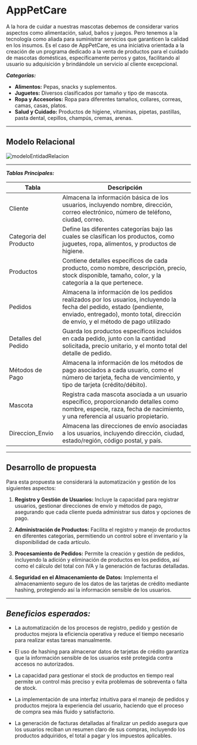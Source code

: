 # AppPetCare
A la hora de cuidar a nuestras mascotas debemos de considerar varios aspectos como alimentación, salud, baños y juegos. Pero tenemos a la tecnología como aliada para suministrar servicios que garanticen la calidad en los insumos. Es el caso de AppPetCare, es una iniciativa orientada a la creación de un programa dedicado a la venta de productos para el cuidado de mascotas domésticas, específicamente perros y gatos, facilitando al usuario su adquisición y brindándole un servicio al cliente excepcional. 


***Categorías:***

- **Alimentos:** Pepas, snacks y suplementos.
- **Juguetes:** Diversos clasificados por tamaño y tipo de mascota.
- **Ropa y Accesorios:** Ropa para diferentes tamaños, collares, correas, camas, casas, platos.
- **Salud y Cuidado:** Productos de higiene, vitaminas, pipetas, pastillas, pasta dental, cepillos, champús, cremas, arenas.
 
---
## Modelo Relacional
![modeloEntidadRelacion](https://github.com/user-attachments/assets/8a206c21-e6c6-458e-ad3e-cee124e69001)

-----
***Tablas Principales:***

|Tabla	| Descripción|
|-------|-------------|
| Cliente |Almacena la información básica de los usuarios, incluyendo nombre, dirección, correo electrónico, número de teléfono, ciudad, correo.|
| Categoria del Producto|	Define las diferentes categorías bajo las cuales se clasifican los productos, como juguetes, ropa, alimentos, y productos de higiene.|
|Productos |Contiene detalles específicos de cada producto, como nombre, descripción, precio, stock disponible, tamaño, color, y la categoría a la que pertenece.|
|Pedidos |Almacena la información de los pedidos realizados por los usuarios, incluyendo la fecha del pedido, estado (pendiente, enviado, entregado), monto total, dirección de envío, y el método de pago utilizado|
|Detalles del Pedido |Guarda los productos específicos incluidos en cada pedido, junto con la cantidad solicitada, precio unitario, y el monto total del detalle de pedido.|
|Métodos de Pago| Almacena la información de los métodos de pago asociados a cada usuario, como el número de tarjeta, fecha de vencimiento, y tipo de tarjeta (crédito/débito).|
| Mascota |Registra cada mascota asociada a un usuario específico, proporcionando detalles como nombre, especie, raza, fecha de nacimiento, y una referencia al usuario propietario.|
|Direccion_Envio|Almacena las direcciones de envío asociadas a los usuarios, incluyendo dirección, ciudad, estado/región, código postal, y país.|

------
## Desarrollo de propuesta
Para esta propuesta se considerará la automatización y gestión de los siguientes aspectos:

1. **Registro y Gestión de Usuarios:** Incluye la capacidad para registrar usuarios, gestionar direcciones de envío y métodos de pago, asegurando que cada cliente pueda administrar sus datos y opciones de pago.

2. **Administración de Productos:** Facilita el registro y manejo de productos en diferentes categorías, permitiendo un control sobre el inventario y la disponibilidad de cada artículo.

3. **Procesamiento de Pedidos:** Permite la creación y gestión de pedidos, incluyendo la adición y eliminación de productos en los pedidos, así como el cálculo del total con IVA y la generación de facturas detalladas.

4. **Seguridad en el Almacenamiento de Datos:** Implementa el almacenamiento seguro de los datos de las tarjetas de crédito mediante hashing, protegiendo así la información sensible de los usuarios.
----
  ***Beneficios esperados:***
-----------------------
- La automatización de los procesos de registro, pedido y gestión de productos mejora la eficiencia operativa y reduce el tiempo necesario para realizar estas tareas manualmente.

- El uso de hashing para almacenar datos de tarjetas de crédito garantiza que la información sensible de los usuarios esté protegida contra accesos no autorizados.

- La capacidad para gestionar el stock de productos en tiempo real permite un control más preciso y evita problemas de sobreventa o falta de stock.

- La implementación de una interfaz intuitiva para el manejo de pedidos y productos mejora la experiencia del usuario, haciendo que el proceso de compra sea más fluido y satisfactorio.

- La generación de facturas detalladas al finalizar un pedido asegura que los usuarios reciban un resumen claro de sus compras, incluyendo los productos adquiridos, el total a pagar y los impuestos aplicables.
